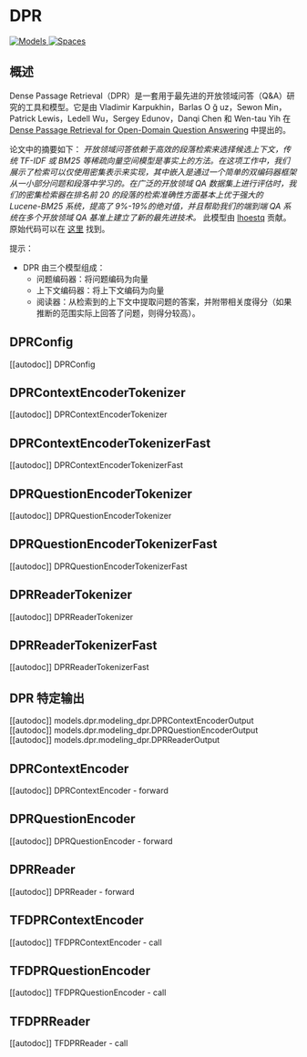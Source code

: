 <!--版权所有 2020 年 HuggingFace 团队。保留所有权利。
根据 Apache 许可证第 2.0 版（“许可证”）授权；除非符合许可证，否则您不得使用此文件。您可以在
http://www.apache.org/licenses/LICENSE-2.0
适用的法律要求或书面同意的情况下，根据许可证分发的软件以“按原样”基础分发，不附带任何形式的担保或条件。请参阅许可证以获取特定语言的权限和限制。
⚠️ 请注意，该文件是 Markdown 格式，但包含我们 doc-builder（类似 MDX）的特定语法，可能无法在您的 Markdown 查看器中正确呈现。
-->
# DPR
<div class="flex flex-wrap space-x-1"> <a href="https://huggingface.co/models?filter=dpr"> <img alt="Models" src="https://img.shields.io/badge/All_model_pages-dpr-blueviolet"> </a> <a href="https://huggingface.co/spaces/docs-demos/dpr-question_encoder-bert-base-multilingual"> <img alt="Spaces" src="https://img.shields.io/badge/%F0%9F%A4%97%20Hugging%20Face-Spaces-blue"> </a> </div>

## 概述

Dense Passage Retrieval（DPR）是一套用于最先进的开放领域问答（Q&A）研究的工具和模型。它是由 Vladimir Karpukhin，Barlas O ğ uz，Sewon Min，Patrick Lewis，Ledell Wu，Sergey Edunov，Danqi Chen 和 Wen-tau Yih 在 [Dense Passage Retrieval for Open-Domain Question Answering](https://arxiv.org/abs/2004.04906) 中提出的。

论文中的摘要如下：
*开放领域问答依赖于高效的段落检索来选择候选上下文，传统 TF-IDF 或 BM25 等稀疏向量空间模型是事实上的方法。在这项工作中，我们展示了检索可以仅使用密集表示来实现，其中嵌入是通过一个简单的双编码器框架从一小部分问题和段落中学习的。在广泛的开放领域 QA 数据集上进行评估时，我们的密集检索器在排名前 20 的段落的检索准确性方面基本上优于强大的 Lucene-BM25 系统，提高了 9%-19%的绝对值，并且帮助我们的端到端 QA 系统在多个开放领域 QA 基准上建立了新的最先进技术。*
此模型由 [lhoestq](https://huggingface.co/lhoestq) 贡献。原始代码可以在 [这里](https://github.com/facebookresearch/DPR) 找到。

提示：

- DPR 由三个模型组成：
    * 问题编码器：将问题编码为向量    
    * 上下文编码器：将上下文编码为向量    
    * 阅读器：从检索到的上下文中提取问题的答案，并附带相关度得分（如果推断的范围实际上回答了问题，则得分较高）。
## DPRConfig
[[autodoc]] DPRConfig
## DPRContextEncoderTokenizer
[[autodoc]] DPRContextEncoderTokenizer
## DPRContextEncoderTokenizerFast
[[autodoc]] DPRContextEncoderTokenizerFast
## DPRQuestionEncoderTokenizer
[[autodoc]] DPRQuestionEncoderTokenizer
## DPRQuestionEncoderTokenizerFast
[[autodoc]] DPRQuestionEncoderTokenizerFast
## DPRReaderTokenizer
[[autodoc]] DPRReaderTokenizer
## DPRReaderTokenizerFast
[[autodoc]] DPRReaderTokenizerFast

## DPR 特定输出
[[autodoc]] models.dpr.modeling_dpr.DPRContextEncoderOutput
[[autodoc]] models.dpr.modeling_dpr.DPRQuestionEncoderOutput
[[autodoc]] models.dpr.modeling_dpr.DPRReaderOutput
## DPRContextEncoder

[[autodoc]] DPRContextEncoder
    - forward

## DPRQuestionEncoder

[[autodoc]] DPRQuestionEncoder
    - forward

## DPRReader

[[autodoc]] DPRReader
    - forward

## TFDPRContextEncoder

[[autodoc]] TFDPRContextEncoder
    - call

## TFDPRQuestionEncoder

[[autodoc]] TFDPRQuestionEncoder
    - call

## TFDPRReader

[[autodoc]] TFDPRReader
    - call
